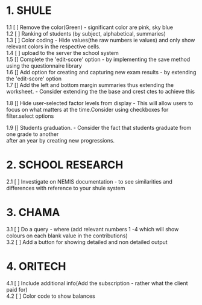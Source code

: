 # 1. SHULE
1.1 [ ] Remove the color(Green) - significant color are pink, sky blue  
1.2 [ ] Ranking of students (by subject, alphabetical, summaries)  
1.3 [ ] Color coding  - Hide values(the raw numbers ie values) and only show relevant colors in the respective cells.  
1.4 [ ] upload to the server the school system  
1.5 [] Complete the 'edit-score' option - by implementing the save method using the questionnaire library    
1.6 [] Add option for creating and capturing new exam results - by extending the 'edit-score' option   
1.7 [] Add the left and bottom margin summaries thus extending the worksheet. - Consider extending the the base and crest ctes to achieve this  

1.8 [] Hide user-selected factor levels from display - This will allow users to focus on what matters at the time.Consider using checkboxes for filter.select options  

1.9 [] Students graduation. - Consider the fact that students graduate from one grade to another  
after an year by creating new progressions. 

# 2. SCHOOL RESEARCH
2.1 [ ] Investigate on NEMIS documentation - to see similarities and differences with reference to your shule system

# 3. CHAMA
3.1 [ ] Do a query - where (add relevant numbers 1 -4 which will show colours on each blank value in the contributions)  
3.2 [ ] Add a button for showing detailed and non detailed output  

# 4. ORITECH
4.1 [ ] Include additional info(Add the subscription - rather what the client paid for)  
4.2 [ ] Color code to show balances  
